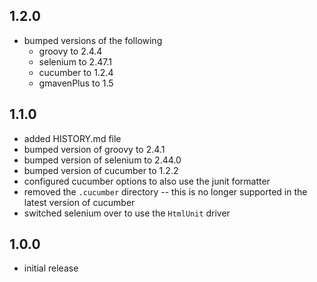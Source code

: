 ## 1.2.0
* bumped versions of the following
    * groovy to 2.4.4
    * selenium to 2.47.1
    * cucumber to 1.2.4
    * gmavenPlus to 1.5

## 1.1.0
* added HISTORY.md file
* bumped version of groovy to 2.4.1
* bumped version of selenium to 2.44.0
* bumped version of cucumber to 1.2.2
* configured cucumber options to also use the junit formatter
* removed the `.cucumber` directory -- this is no longer supported in the latest version of cucumber
* switched selenium over to use the `HtmlUnit` driver


## 1.0.0
* initial release